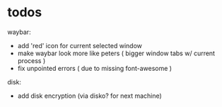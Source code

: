 # todos
waybar:
- add 'red' icon for current selected window
- make waybar look more like peters ( bigger window tabs w/ current process )
- fix unpointed errors ( due to missing font-awesome )

disk:
- add disk encryption (via disko? for next machine)
